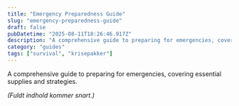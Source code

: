 ```yaml
---
title: "Emergency Preparedness Guide"
slug: "emergency-preparedness-guide"
draft: false
pubDatetime: "2025-08-11T18:26:46.917Z"
description: "A comprehensive guide to preparing for emergencies, covering essential supplies and strategies."
category: "guides"
tags: ["survival", "krisepakker"]
---
```


A comprehensive guide to preparing for emergencies, covering essential supplies and strategies.

*(Fuldt indhold kommer snart.)*

